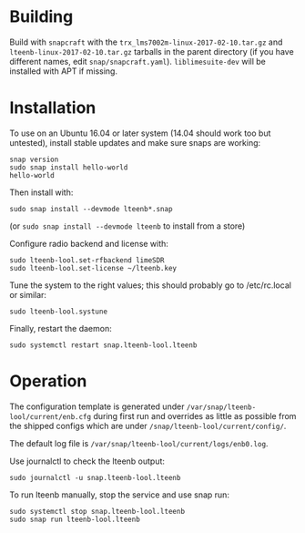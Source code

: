 # Building

Build with `snapcraft` with the `trx_lms7002m-linux-2017-02-10.tar.gz` and
`lteenb-linux-2017-02-10.tar.gz` tarballs in the parent directory (if you have
different names, edit `snap/snapcraft.yaml`). `liblimesuite-dev` will be
installed with APT if missing.

# Installation

To use on an Ubuntu 16.04 or later system (14.04 should work too but untested),
install stable updates and make sure snaps are working:
```shell
snap version
sudo snap install hello-world
hello-world
```

Then install with:
```shell
sudo snap install --devmode lteenb*.snap
```
(or `sudo snap install --devmode lteenb` to install from a store)

Configure radio backend and license with:
```shell
sudo lteenb-lool.set-rfbackend limeSDR
sudo lteenb-lool.set-license ~/lteenb.key
```

Tune the system to the right values; this should probably go to /etc/rc.local
or similar:
```shell
sudo lteenb-lool.systune
```

Finally, restart the daemon:
```shell
sudo systemctl restart snap.lteenb-lool.lteenb
```

# Operation

The configuration template is generated under
`/var/snap/lteenb-lool/current/enb.cfg` during first run and overrides as
little as possible from the shipped configs which are under
`/snap/lteenb-lool/current/config/`.

The default log file is `/var/snap/lteenb-lool/current/logs/enb0.log`.

Use journalctl to check the lteenb output:
```shell
sudo journalctl -u snap.lteenb-lool.lteenb
```

To run lteenb manually, stop the service and use snap run:
```shell
sudo systemctl stop snap.lteenb-lool.lteenb
sudo snap run lteenb-lool.lteenb
```

